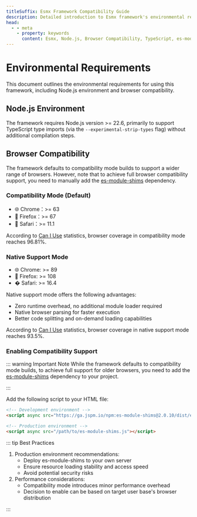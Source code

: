 ```yaml
---
titleSuffix: Esmx Framework Compatibility Guide
description: Detailed introduction to Esmx framework's environmental requirements, including Node.js version requirements and browser compatibility instructions, helping developers properly configure their development environment.
head:
  - - meta
    - property: keywords
      content: Esmx, Node.js, Browser Compatibility, TypeScript, es-module-shims, Environment Configuration
---
```


# Environmental Requirements

This document outlines the environmental requirements for using this framework, including Node.js environment and browser compatibility.

## Node.js Environment

The framework requires Node.js version >= 22.6, primarily to support TypeScript type imports (via the `--experimental-strip-types` flag) without additional compilation steps.

## Browser Compatibility

The framework defaults to compatibility mode builds to support a wider range of browsers. However, note that to achieve full browser compatibility support, you need to manually add the [es-module-shims](https://github.com/guybedford/es-module-shims) dependency.

### Compatibility Mode (Default)
- 🌐 Chrome：>= 63 
- 🦊 Firefox：>= 67
- 🧭 Safari：>= 11.1

According to [Can I Use](https://caniuse.com/?search=dynamic%20import) statistics, browser coverage in compatibility mode reaches 96.81%.

### Native Support Mode
- 🌐 Chrome: >= 89
- 🦊 Firefox: >= 108
- � Safari: >= 16.4

Native support mode offers the following advantages:
- Zero runtime overhead, no additional module loader required
- Native browser parsing for faster execution
- Better code splitting and on-demand loading capabilities

According to [Can I Use](https://caniuse.com/?search=importmap) statistics, browser coverage in native support mode reaches 93.5%.

### Enabling Compatibility Support

::: warning Important Note
While the framework defaults to compatibility mode builds, to achieve full support for older browsers, you need to add the [es-module-shims](https://github.com/guybedford/es-module-shims) dependency to your project.

:::

Add the following script to your HTML file:

```html
<!-- Development environment -->
<script async src="https://ga.jspm.io/npm:es-module-shims@2.0.10/dist/es-module-shims.js"></script>

<!-- Production environment -->
<script async src="/path/to/es-module-shims.js"></script>
```

::: tip Best Practices

1. Production environment recommendations:
   - Deploy es-module-shims to your own server
   - Ensure resource loading stability and access speed
   - Avoid potential security risks
2. Performance considerations:
   - Compatibility mode introduces minor performance overhead
   - Decision to enable can be based on target user base's browser distribution

:::